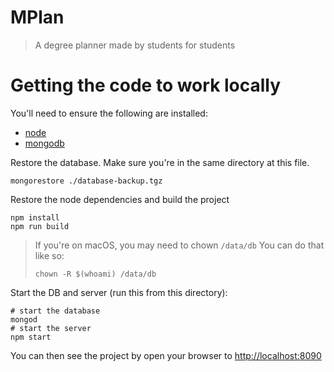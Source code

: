 # MPlan

> A degree planner made by students for students

# Getting the code to work locally

You'll need to ensure the following are installed:

* [node](https://nodejs.org/en/download/)
* [mongodb](https://docs.mongodb.com/manual/administration/install-community/)

Restore the database. Make sure you're in the same directory at this file.

    mongorestore ./database-backup.tgz

Restore the node dependencies and build the project

    npm install
    npm run build

> If you're on macOS, you may need to chown `/data/db`
> You can do that like so:
> 
> `chown -R $(whoami) /data/db`

Start the DB and server (run this from this directory):

    # start the database
    mongod
    # start the server
    npm start

You can then see the project by open your browser to [http://localhost:8090](http://localhost:8090)
